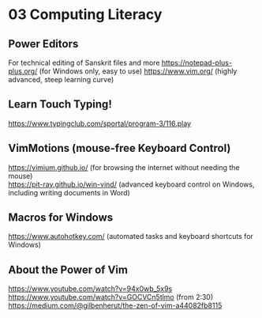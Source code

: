 # 03 Computing Literacy

## Power Editors
For technical editing of Sanskrit files and more
https://notepad-plus-plus.org/  (for Windows only, easy to use)
https://www.vim.org/  (highly advanced, steep learning curve)

## Learn Touch Typing!
https://www.typingclub.com/sportal/program-3/116.play

## VimMotions (mouse-free Keyboard Control)
https://vimium.github.io/  (for browsing the internet without needing the mouse)  
https://pit-ray.github.io/win-vind/  (advanced keyboard control on Windows, including writing documents in Word)  

## Macros for Windows
https://www.autohotkey.com/  (automated tasks and keyboard shortcuts for Windows)  

## About the Power of Vim
https://www.youtube.com/watch?v=94x0wb_5x9s  
https://www.youtube.com/watch?v=GOCVCn5tlmo  (from 2:30)  
https://medium.com/@gilbenherut/the-zen-of-vim-a44082fb8115
